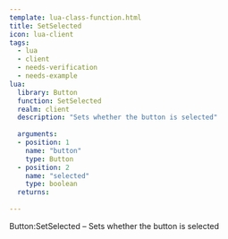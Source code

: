 ```yaml
---
template: lua-class-function.html
title: SetSelected
icon: lua-client
tags:
  - lua
  - client
  - needs-verification
  - needs-example
lua:
  library: Button
  function: SetSelected
  realm: client
  description: "Sets whether the button is selected"
  
  arguments:
  - position: 1
    name: "button"
    type: Button
  - position: 2
    name: "selected"
    type: boolean
  returns:
    
---
```


<div class="lua__search__keywords">
Button:SetSelected &#x2013; Sets whether the button is selected
</div>
